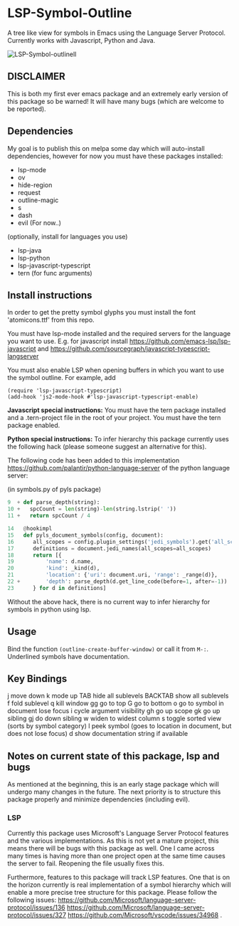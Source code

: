 # LSP-Symbol-Outline
A tree like view for symbols in Emacs using the Language Server Protocol. Currently works with Javascript, Python and Java.

![LSP-Symbol-outline](https://i.imgur.com/mpDgD3Y.png)ll

## DISCLAIMER
This is both my first ever emacs package and an extremely early version of this package so be warned! It will have many bugs (which are welcome to be reported).

## Dependencies

My goal is to publish this on melpa some day which will auto-install dependencies, however for now you must have these packages installed:

* lsp-mode
* ov
* hide-region
* request
* outline-magic
* s
* dash
* evil (For now..)

(optionally, install for languages you use)
* lsp-java
* lsp-python
* lsp-javascript-typescript
* tern (for func arguments)

## Install instructions

In order to get the pretty symbol glyphs you must install the font 'atomicons.ttf' from this repo.

You must have lsp-mode installed and the required servers for the language you want to use. 
E.g. for javascript install https://github.com/emacs-lsp/lsp-javascript and https://github.com/sourcegraph/javascript-typescript-langserver

You must also enable LSP when opening buffers in which you want to use the symbol outline. For example, add

```emacs-lisp
(require 'lsp-javascript-typescript)
(add-hook 'js2-mode-hook #'lsp-javascript-typescript-enable)
```

**Javascript special instructions:**
You must have the tern package installed and a .tern-project file in the root of your project. You must have the tern package enabled.

**Python special instructions:**
To infer hierarchy this package currently uses the following hack (please someone suggest an alternative for this).

The following code has been added to this implementation https://github.com/palantir/python-language-server of the python language server:

(in symbols.py of pyls package)
```python
9  + def parse_depth(string):
10 +   spcCount = len(string)-len(string.lstrip(' '))
11 +   return spcCount / 4

14   @hookimpl
15   def pyls_document_symbols(config, document):
16      all_scopes = config.plugin_settings('jedi_symbols').get('all_scopes', True)
17      definitions = document.jedi_names(all_scopes=all_scopes)
18      return [{
19          'name': d.name,
20          'kind': _kind(d),
21          'location': {'uri': document.uri, 'range': _range(d)},
22 +        'depth': parse_depth(d.get_line_code(before=1, after=-1))
23      } for d in definitions]
```
Without the above hack, there is no current way to infer hierarchy for symbols in python using lsp.

## Usage

Bind the function `(outline-create-buffer-window)` or call it from `M-:`.
Underlined symbols have documentation.

## Key Bindings

j move down
k mode up
TAB hide all sublevels
BACKTAB show all sublevels
f fold sublevel
q kill window
gg go to top
G go to bottom
o go to symbol in document lose focus
i cycle argument visibility
gh go up scope
gk go up sibling
gj do down sibling
w widen to widest column
s toggle sorted view (sorts by symbol category)
l peek symbol (goes to location in document, but does not lose focus)
d show documentation string if available

## Notes on current state of this package, lsp and bugs

As mentioned at the beginning, this is an early stage package which will undergo many changes in the future. The next priority is to structure this package properly and minimize dependencies (including evil). 

### LSP

Currently this package uses Microsoft's Language Server Protocol features and the various implementations. As this is not yet a mature project, this means there will be bugs with this package as well. One I came across many times is having more than one project open at the same time causes the server to fail. Reopening the file usually fixes this. 

Furthermore, features to this package will track LSP features. One that is on the horizon currently is real implementation of a symbol hierarchy which will enable a more precise tree structure for this package. Please follow the following issues: https://github.com/Microsoft/language-server-protocol/issues/136 https://github.com/Microsoft/language-server-protocol/issues/327 https://github.com/Microsoft/vscode/issues/34968 .


